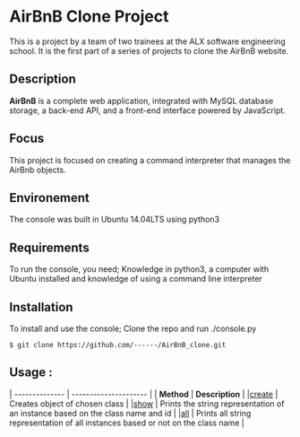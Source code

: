 # AirBnB Clone Project
This is a project by a team of two trainees at the ALX software engineering school. It is the first part of a series of projects to clone the AirBnB website.

## Description
**AirBnB** is a complete web application, integrated with MySQL database storage, a back-end API, and a front-end interface powered by JavaScript.

## Focus
This project is focused on creating a command interpreter that manages the AirBnb objects.

## Environement
The console was built in Ubuntu 14.04LTS using python3

## Requirements
To run the console, you need; Knowledge in python3, a computer with Ubuntu installed and knowledge of using a command line interpreter

## Installation
To install and use the console; Clone the repo and run ./console.py
```
$ git clone https://github.com/------/AirBnB_clone.git
```
## Usage :
| -------------- | --------------------- |
|   **Method**   |   **Description**   |
|[create](./console.py) | Creates object of chosen class |
|[show](./console.py) | Prints the string representation of an instance based on the class name and id |
|[all](./console.py) | Prints all string representation of all instances based or not on the class name |

